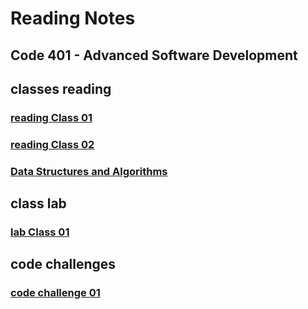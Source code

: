 # Reading Notes

## Code 401 - Advanced Software Development

## classes reading

### [reading Class 01](./class01.md)

### [reading Class 02](./class02.md)

### [Data Structures and Algorithms](./Data%20Structures%20and%20Algorithms.md)

## class lab

### [lab Class 01](https://github.com/Ahmad-Alanati/snakes-cafe)



## code challenges

### [code challenge 01]()
